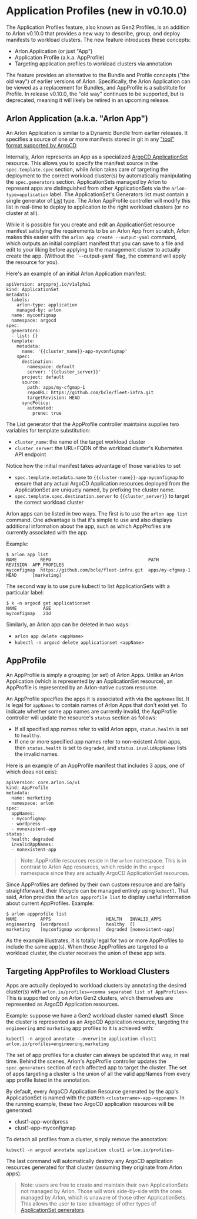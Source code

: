 # Application Profiles (new in v0.10.0)

The Application Profiles feature, also known as Gen2 Profiles, is an
addition to Arlon v0.10.0 that provides a new way to describe, group,
and deploy manifests to workload clusters. The new feature introduces
these concepts:
* Arlon Application (or just "App")
* Application Profile (a.k.a. AppProfile)
* Targeting application profiles to workload clusters via annotation
 
The feature provides an alternative to the Bundle and Profile concepts
("the old way") of earlier versions of Arlon. Specifically,
the Arlon Application can be viewed as a replacement for Bundles,
and AppProfile is a substitute for Profile.
In release v0.10.0, the "old way" continues to be supported, but is deprecated,
meaning it will likely be retired in an upcoming release.

## Arlon Application (a.k.a. "Arlon App")

An Arlon Application is similar to a Dynamic Bundle from earlier releases.
It specifies a source of one or more manifests stored in git in any
["tool" format supported by ArgoCD](https://argo-cd.readthedocs.io/en/stable/user-guide/application_sources/)

Internally, Arlon represents an App as a specialized [ArgoCD ApplicationSet](https://argo-cd.readthedocs.io/en/stable/operator-manual/applicationset/) resource.
This allows you to specify the manifest source in the `spec.template.spec` section,
while Arlon takes care of targeting the deployment to the correct workload cluster(s)
by automatically manipulating the `spec.generators` section.
ApplicationSets managed by Arlon to represent apps are distinguished from
other ApplicationSets via the `arlon-type=application` label.
The ApplicationSet's Generators list must contain a single generator of [List](https://argo-cd.readthedocs.io/en/stable/operator-manual/applicationset/Generators-List/)
type. The Arlon AppProfile controller will modify this list in real-time
to deploy to application to the right workload clusters (or no cluster at all).

While it is possible for you create and edit an ApplicationSet resource manifest
satisfying the requirements to be an Arlon App from scratch, Arlon makes
this easier with the `arlon app create --output-yaml` command, which outputs an
initial compliant manifest that you can
save to a file and edit to your liking before applying to
the management cluster to actually create the app.
(Without the ``--output-yaml` flag, the command will apply the resource for you).

Here's an example of an initial Arlon Application manifest:
```
apiVersion: argoproj.io/v1alpha1
kind: ApplicationSet
metadata:
  labels:
    arlon-type: application
    managed-by: arlon
  name: myconfigmap
  namespace: argocd
spec:
  generators:
  - list: {}
  template:
    metadata:
      name: '{{cluster_name}}-app-myconfigmap'
    spec:
      destination:
        namespace: default
        server: '{{cluster_server}}'
      project: default
      source:
        path: apps/my-cfgmap-1
        repoURL: https://github.com/bcle/fleet-infra.git
        targetRevision: HEAD
      syncPolicy:
        automated:
          prune: true
```

The List generator that the AppProfile controller maintains supplies two variables for template substitution:
- `cluster_name`: the name of the target workload cluster
- `cluster_server`: the URL+FQDN of the workload cluster's Kubernetes API endpoint

Notice how the initial manifest takes advantage of those variables to set
- `spec.template.metadata.name` to `{{cluster-name}}-app-myconfigmap`
to ensure that any actual ArgoCD Application resources deployed from the ApplicationSet
are uniquely named, by prefixing the cluster name.
- `spec.template.spec.destination.server` to `{{cluster_server}}` to target the correct workload cluster

Arlon apps can be listed in two ways. The first is to use the `arlon app list` command. One advantage
is that it's simple to use and also displays additional information about the app, such as which AppProfiles
are currently associated with the app.

Example:
```
$ arlon app list
NAME         REPO                                     PATH              REVISION  APP_PROFILES
myconfigmap  https://github.com/bcle/fleet-infra.git  apps/my-cfgmap-1  HEAD      [marketing]
```
The second way is to use pure kubectl to list ApplicationSets with a particular label:
```
$ k -n argocd get applicationset
NAME          AGE
myconfigmap   21d
```

Similarly, an Arlon app can be deleted in two ways:
- `arlon app delete <appName>`
- `kubectl -n argocd delete applicationset <appName>`

## AppProfile

An AppProfile is simply a grouping (or set) of Arlon Apps.
Unlike an Arlon Application (which is represented by an ApplicationSet resource),
an AppProfile is represented by an Arlon-native custom resource.

An AppProfile specifies the apps it is associated with via the `appNames` list.
It is legal for `appNames` to contain names of Arlon Apps that don't exist yet.
To indicate whether some app names are currently invalid, the AppProfile controller
will update the resource's `status` section as follows:
- If all specified app names refer to valid Arlon apps, `status.health`
  is set to `healthy`.
- If one or more specified app names refer to non-existent Arlon apps,
  then `status.health` is set to `degraded`, and `status.invalidAppNames`
  lists the invalid names.

Here is an example of an AppProfile manifest that includes 3 apps, one of which does not exist:
```
apiVersion: core.arlon.io/v1
kind: AppProfile
metadata:
  name: marketing
  namespace: arlon
spec:
  appNames:
  - myconfigmap
  - wordpress
  - nonexistent-app
status:
  health: degraded
  invalidAppNames:
  - nonexistent-app
```

> Note: AppProfile resources reside in the `arlon` namespace.
> This is in contrast to Arlon App resources, which reside in the `argocd` namespace since they are actually ArgoCD ApplicationSet resources.

Since AppProfiles are defined by their own custom resource and are fairly straightforward, their lifecycle
can be managed entirely using `kubectl`. That said, Arlon provides the `arlon appprofile list` to display
useful information about current AppProfiles. Example:
```
$ arlon appprofile list
NAME         APPS                     HEALTH   INVALID_APPS
engineering  [wordpress]              healthy  []
marketing    [myconfigmap wordpress]  degraded [nonexistent-app]
```

As the example illustrates, it is totally legal for two or more AppProfiles to include the same app(s).
When those AppProfiles are targeted to a workload cluster, the cluster receives the union of these app sets.

## Targeting AppProfiles to Workload Clusters

Apps are actually deployed to workload clusters by annotating the desired cluster(s) with `arlon.io/profiles=<comma separated list of AppProfiles>`. This is supported only on Arlon Gen2 clusters, which themselves are represented as ArgoCD Application resources.

Example: suppose we have a Gen2 workload cluster named **clust1**.  Since the cluster is represented as an ArgoCD Application resource, targeting the `engineering` and `marketing` app profiles to it is achieved with:
```
kubectl -n argocd annotate --overwrite application clust1 arlon.io/profiles=engineering,marketing
```

The set of app profiles for a cluster can always be updated that way, in real time. Behind the scenes, Arlon's AppProfile controller
updates the `spec.generators` section of each affected app to target the cluster. The set of apps targeting a cluster is the union
of all the valid appNames from every app profile listed in the annotation.

By default, every ArgoCD Application Resource generated by the app's ApplicationSet is named with the pattern `<clustername>-app-<appname>`.
In the running example, these two ArgoCD application resources will be generated:
- clust1-app-wordpress
- clust1-app-myconfigmap

To detach all profiles from a cluster, simply remove the annotation:
```
kubectl -n argocd annotate application clust1 arlon.io/profiles-
```

The last command will automatically destroy any ArgoCD application resources generated for that cluster (assuming they originate from Arlon apps).

> Note: users are free to create and maintain their own ApplicationSets not managed by Arlon. Those will work side-by-side with the ones
> managed by Arlon, which is unaware of those other ApplicationSets. This allows the user to take advantage of other
> types of [ApplicationSet generators](https://argo-cd.readthedocs.io/en/stable/operator-manual/applicationset/Generators/).

